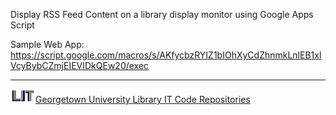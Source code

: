Display RSS Feed Content on a library display monitor using Google Apps Script

Sample Web App: https://script.google.com/macros/s/AKfycbzRYIZ1bIOhXyCdZhnmkLnlEB1xlVcyBybCZmjEIEVIDkQEw20/exec

***
[![Georgetown University Library IT Code Repositories](https://raw.githubusercontent.com/Georgetown-University-Libraries/georgetown-university-libraries.github.io/master/LIT-logo-small.png)Georgetown University Library IT Code Repositories](http://georgetown-university-libraries.github.io/)

